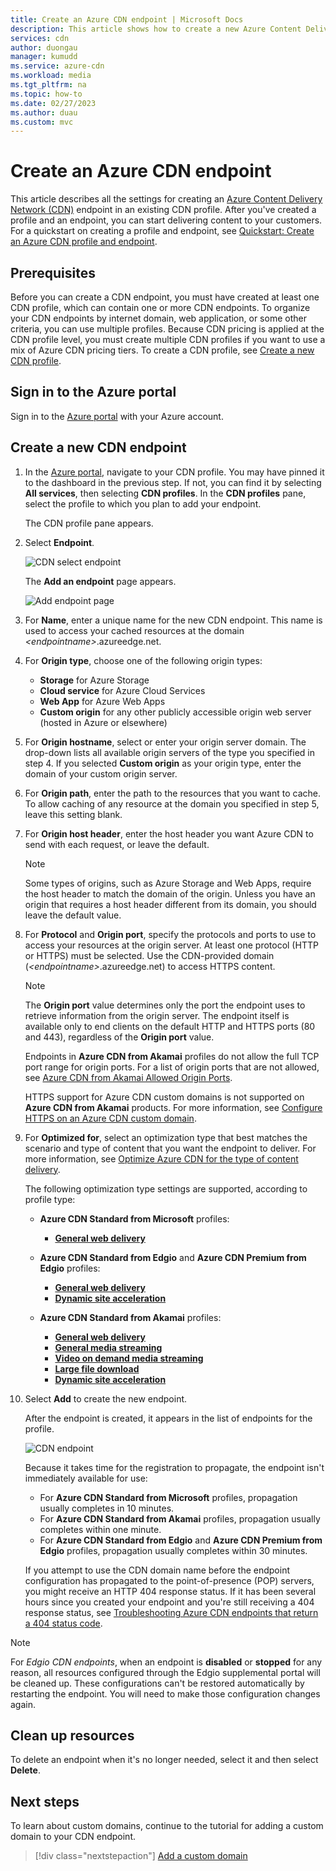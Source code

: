 ```yaml
---
title: Create an Azure CDN endpoint | Microsoft Docs
description: This article shows how to create a new Azure Content Delivery Network (CDN) endpoint, including advanced settings.
services: cdn
author: duongau
manager: kumudd
ms.service: azure-cdn
ms.workload: media
ms.tgt_pltfrm: na
ms.topic: how-to
ms.date: 02/27/2023
ms.author: duau
ms.custom: mvc
---
```


# Create an Azure CDN endpoint

This article describes all the settings for creating an [Azure Content Delivery Network (CDN)](cdn-overview.md) endpoint in an existing CDN profile. After you've created a profile and an endpoint, you can start delivering content to your customers. For a quickstart on creating a profile and endpoint, see [Quickstart: Create an Azure CDN profile and endpoint](cdn-create-new-endpoint.md).

## Prerequisites

Before you can create a CDN endpoint, you must have created at least one CDN profile, which can contain one or more CDN endpoints. To organize your CDN endpoints by internet domain, web application, or some other criteria, you can use multiple profiles. Because CDN pricing is applied at the CDN profile level, you must create multiple CDN profiles if you want to use a mix of Azure CDN pricing tiers. To create a CDN profile, see [Create a new CDN profile](cdn-create-new-endpoint.md#create-a-new-cdn-profile).

## Sign in to the Azure portal

Sign in to the [Azure portal](https://portal.azure.com) with your Azure account.

## Create a new CDN endpoint

1. In the [Azure portal](https://portal.azure.com), navigate to your CDN profile. You may have pinned it to the dashboard in the previous step. If not, you can find it by selecting **All services**, then selecting **CDN profiles**. In the **CDN profiles** pane, select the profile to which you plan to add your endpoint. 
   
    The CDN profile pane appears.

2. Select **Endpoint**.
   
    ![CDN select endpoint](./media/cdn-create-endpoint-how-to/cdn-select-endpoint.png)
   
    The **Add an endpoint** page appears.
   
    ![Add endpoint page](./media/cdn-create-endpoint-how-to/cdn-add-endpoint-page.png)

3. For **Name**, enter a unique name for the new CDN endpoint. This name is used to access your cached resources at the domain _\<endpointname>_.azureedge.net.

4. For **Origin type**, choose one of the following origin types: 
   - **Storage** for Azure Storage
   - **Cloud service** for Azure Cloud Services
   - **Web App** for Azure Web Apps
   - **Custom origin** for any other publicly accessible origin web server (hosted in Azure or elsewhere)

5. For **Origin hostname**, select or enter your origin server domain. The drop-down lists all available origin servers of the type you specified in step 4. If you selected **Custom origin** as your origin type, enter the domain of your custom origin server.
    
6. For **Origin path**, enter the path to the resources that you want to cache. To allow caching of any resource at the domain you specified in step 5, leave this setting blank.
    
7. For **Origin host header**, enter the host header you want Azure CDN to send with each request, or leave the default.
   
   > [!NOTE]
   > Some types of origins, such as Azure Storage and Web Apps, require the host header to match the domain of the origin. Unless you have an origin that requires a host header different from its domain, you should leave the default value.
   > 
    
8. For **Protocol** and **Origin port**, specify the protocols and ports to use to access your resources at the origin server. At least one protocol (HTTP or HTTPS) must be selected. Use the CDN-provided domain (_\<endpointname>_.azureedge.net) to access HTTPS content. 
   
   > [!NOTE]
   > The **Origin port** value determines only the port the endpoint uses to retrieve information from the origin server. The endpoint itself is available only to end clients on the default HTTP and HTTPS ports (80 and 443), regardless of the **Origin port** value.  
   > 
   > Endpoints in **Azure CDN from Akamai** profiles do not allow the full TCP port range for origin ports. For a list of origin ports that are not allowed, see [Azure CDN from Akamai Allowed Origin Ports](/previous-versions/azure/mt757337(v=azure.100)).  
   > 
   > HTTPS support for Azure CDN custom domains is not supported on **Azure CDN from Akamai** products. For more information, see [Configure HTTPS on an Azure CDN custom domain](cdn-custom-ssl.md).
    
9. For **Optimized for**, select an optimization type that best matches the scenario and type of content that you want the endpoint to deliver. For more information, see [Optimize Azure CDN for the type of content delivery](cdn-optimization-overview.md).

    The following optimization type settings are supported, according to profile type:
    - **Azure CDN Standard from Microsoft** profiles:
       - [**General web delivery**](cdn-optimization-overview.md#general-web-delivery)

    - **Azure CDN Standard from Edgio** and **Azure CDN Premium from Edgio** profiles:
       - [**General web delivery**](cdn-optimization-overview.md#general-web-delivery)
       - [**Dynamic site acceleration**](cdn-optimization-overview.md#dynamic-site-acceleration)

    - **Azure CDN Standard from Akamai** profiles:
       - [**General web delivery**](cdn-optimization-overview.md#general-web-delivery)
       - [**General media streaming**](cdn-optimization-overview.md#general-media-streaming)
       - [**Video on demand media streaming**](cdn-optimization-overview.md#video-on-demand-media-streaming)
       - [**Large file download**](cdn-optimization-overview.md#large-file-download)
       - [**Dynamic site acceleration**](cdn-optimization-overview.md#dynamic-site-acceleration)

10. Select **Add** to create the new endpoint.
   
    After the endpoint is created, it appears in the list of endpoints for the profile.
    
    ![CDN endpoint](./media/cdn-create-new-endpoint/cdn-endpoint-success.png)
    
    Because it takes time for the registration to propagate, the endpoint isn't immediately available for use: 
    - For **Azure CDN Standard from Microsoft** profiles, propagation usually completes in 10 minutes. 
    - For **Azure CDN Standard from Akamai** profiles, propagation usually completes within one minute. 
    - For **Azure CDN Standard from Edgio** and **Azure CDN Premium from Edgio** profiles, propagation usually completes within 30 minutes. 
   
    If you attempt to use the CDN domain name before the endpoint configuration has propagated to the point-of-presence (POP) servers, you might receive an HTTP 404 response status. If it has been several hours since you created your endpoint and you're still receiving a 404 response status, see [Troubleshooting Azure CDN endpoints that return a 404 status code](cdn-troubleshoot-endpoint.md).

> [!NOTE]
> For *Edgio CDN endpoints*, when an endpoint is **disabled** or **stopped** for any reason, all resources configured through the Edgio supplemental portal will be cleaned up. These configurations can't be restored automatically by restarting the endpoint. You will need to make those configuration changes again.

## Clean up resources
To delete an endpoint when it's no longer needed, select it and then select **Delete**. 

## Next steps
To learn about custom domains, continue to the tutorial for adding a custom domain to your CDN endpoint.

> [!div class="nextstepaction"]
> [Add a custom domain](cdn-map-content-to-custom-domain.md)
